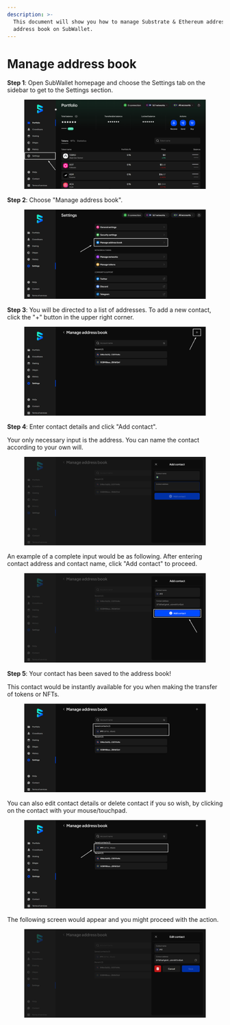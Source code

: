 ```yaml
---
description: >-
  This document will show you how to manage Substrate & Ethereum addresses with
  address book on SubWallet.
---
```


# Manage address book

**Step 1**: Open SubWallet homepage and choose the Settings tab on the sidebar to get to the Settings section.

<figure><img src="../.gitbook/assets/image (212).png" alt=""><figcaption></figcaption></figure>

**Step 2**: Choose "Manage address book".

<figure><img src="../.gitbook/assets/image (213).png" alt=""><figcaption></figcaption></figure>

**Step 3**: You will be directed to a list of addresses. To add a new contact, click the "+" button in the upper right corner.

<figure><img src="../.gitbook/assets/image (214).png" alt=""><figcaption></figcaption></figure>

**Step 4**: Enter contact details and click "Add contact".&#x20;

Your only necessary input is the address. You can name the contact according to your own will.&#x20;

<figure><img src="../.gitbook/assets/image (215).png" alt=""><figcaption></figcaption></figure>

An example of a complete input would be as following. After entering contact address and contact name, click "Add contact" to proceed.&#x20;

<figure><img src="../.gitbook/assets/image (216).png" alt=""><figcaption></figcaption></figure>

**Step 5**: Your contact has been saved to the address book!

This contact would be instantly available for you when making the transfer of tokens or NFTs.

<figure><img src="../.gitbook/assets/image (218).png" alt=""><figcaption></figcaption></figure>

You can also edit contact details or delete contact if you so wish, by clicking on the contact with your mouse/touchpad.&#x20;

<figure><img src="../.gitbook/assets/image (219).png" alt=""><figcaption></figcaption></figure>

The following screen would appear and you might proceed with the action.

<figure><img src="../.gitbook/assets/image (220).png" alt=""><figcaption></figcaption></figure>

